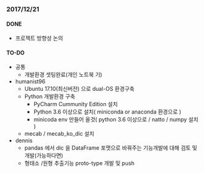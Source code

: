 
### 2017/12/21
#### DONE
* 프로젝트 방향성 논의

#### TO-DO
* 공통
    * 개발환경 셋팅완료(개인 노트북 기)
* humanist96
    * Ubuntu 17.10(최신버전) 으로 dual-OS 환경구축
    * Python 개발환경 구축
        * PyCharm Cummunity Edition 설치
        * Python 3.6 이상으로 설치( miniconda or anaconda 환경으로 )
        * minicoda env 만들어 올것( python 3.6 이상으로 / natto / numpy 설치 )
    * mecab / mecab_ko_dic 설치
* dennis
    * pandas 에서 dic 을 DataFrame 포맷으로 바꿔주는 기능개발에 대해 검토 및 개발(가능하다면)
    * 형태소 /원형 추출기능 proto-type 개발 및 push
